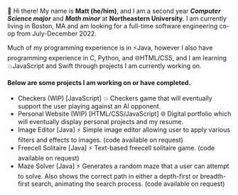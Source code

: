 👋 Hi there! My name is **Matt (he/him)**, and I am a second year ***Computer Science major*** and ***Math minor*** at **Northeastern University**. I am currently living in Boston, MA and am looking for a full-time software engineering co-op from July-December 2022.

Much of my programming experience is in ⚡Java, however I also have programming experience in C, Python, and 🌐HTML/CSS, and I am learning 💥JavaScript and Swift through projects I am currently working on.

#### Below are some projects I am working on or have completed.
* Checkers (WIP) [JavaScript] 💥 Checkers game that will eventually support the user playing against an AI opponent.
* Personal Website (WIP) [HTML/CSS/JavaScript] 🌐 Digital portfolio which will eventually display personal projects and my resume.
* Image Editor [Java] ⚡ Simple image editor allowing user to apply various filters and effects to images. (code available on request)
* Freecell Solitaire [Java] ⚡ Text-based freecell solitaire game. (code available on request)
* Maze Solver [Java] ⚡ Generates a random maze that a user can attempt to solve. Also shows the correct path in either a depth-first or breadth-first search, animating the search process. (code available on request)

<!--
**mattkeefer/mattkeefer** is a ✨ _special_ ✨ repository because its `README.md` (this file) appears on your GitHub profile.

Here are some ideas to get you started:

- 🔭 I’m currently working on ...
- 🌱 I’m currently learning ...
- 👯 I’m looking to collaborate on ...
- 🤔 I’m looking for help with ...
- 💬 Ask me about ...
- 📫 How to reach me: ...
- 😄 Pronouns: ...
- ⚡ Fun fact: ...
💥🌐🪐🌟🔥💡

-->

